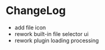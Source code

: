 # ChangeLog

* add file icon 
* rework built-in file selector ui
* rework plugin loading processing
